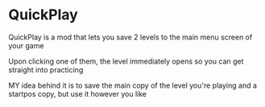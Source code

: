 # QuickPlay

QuickPlay is a mod that lets you save 2 levels to the main menu screen of your game

Upon clicking one of them, the level immediately opens so you can get straight into practicing

MY idea behind it is to save the main copy of the level you're playing and a startpos copy, but use it however you like
